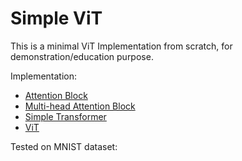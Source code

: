 # Simple ViT

This is a minimal ViT Implementation from scratch, for demonstration/education purpose.

Implementation:

+ [Attention Block]()
+ [Multi-head Attention Block]()
+ [Simple Transformer]()
+ [ViT]()

Tested on MNIST dataset:
